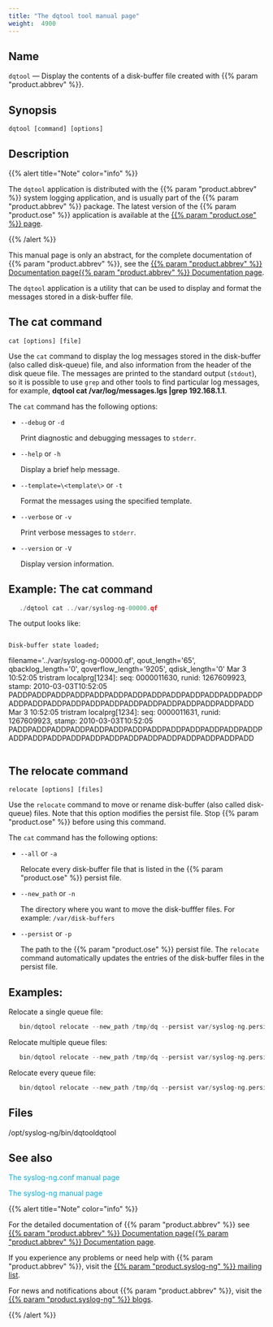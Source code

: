 ```yaml
---
title: "The dqtool tool manual page"
weight:  4900
---
```

<!-- DISCLAIMER: This file is based on the syslog-ng Open Source Edition documentation https://github.com/balabit/syslog-ng-ose-guides/commit/2f4a52ee61d1ea9ad27cb4f3168b95408fddfdf2 and is used under the terms of The syslog-ng Open Source Edition Documentation License. The file has been modified by Axoflow. -->

<span id="dqtool.1"></span>


## Name

`dqtool` — Display the contents of a disk-buffer file created with {{% param "product.abbrev" %}}.



## Synopsis

`dqtool [command] [options]`



## Description

{{% alert title="Note" color="info" %}}

The `dqtool` application is distributed with the {{% param "product.abbrev" %}} system logging application, and is usually part of the {{% param "product.abbrev" %}} package. The latest version of the {{% param "product.ose" %}} application is available at the [{{% param "product.ose" %}} page](https://syslog-ng.com/).

{{% /alert %}}

This manual page is only an abstract, for the complete documentation of {{% param "product.abbrev" %}}, see the [{{% param "product.abbrev" %}} Documentation page](https://support.oneidentity.com/syslog-ng-premium-edition/technical-documents/)[{{% param "product.abbrev" %}} Documentation page](https://www.syslog-ng.com/).

The `dqtool` application is a utility that can be used to display and format the messages stored in a disk-buffer file.



## The cat command

`cat [options] [file]`

Use the `cat` command to display the log messages stored in the disk-buffer (also called disk-queue) file, and also information from the header of the disk queue file. The messages are printed to the standard output (`stdout`), so it is possible to use `grep` and other tools to find particular log messages, for example, **dqtool cat /var/log/messages.lgs |grep 192.168.1.1**.

The `cat` command has the following options:

  - `--debug` or `-d`
    
    Print diagnostic and debugging messages to `stderr`.

  - `--help` or `-h`
    
    Display a brief help message.

  - `--template=\<template\>` or `-t`
    
    Format the messages using the specified template.

  - `--verbose` or `-v`
    
    Print verbose messages to `stderr`.

  - `--version` or `-V`
    
    Display version information.


## Example: The cat command

```c
   ./dqtool cat ../var/syslog-ng-00000.qf

```

The output looks like:

```c

``` 
    Disk-buffer state loaded;
filename='../var/syslog-ng-00000.qf', qout_length='65', qbacklog_length='0', qoverflow_length='9205', qdisk_length='0'
Mar  3 10:52:05 tristram localprg[1234]: seq: 0000011630, runid: 1267609923, stamp: 2010-03-03T10:52:05 PADDPADDPADDPADDPADDPADDPADDPADDPADDPADDPADDPADDPADDPADDPADDPADDPADDPADDPADDPADDPADDPADDPADDPADDPADDPADD
Mar  3 10:52:05 tristram localprg[1234]: seq: 0000011631, runid: 1267609923, stamp: 2010-03-03T10:52:05 PADDPADDPADDPADDPADDPADDPADDPADDPADDPADDPADDPADDPADDPADDPADDPADDPADDPADDPADDPADDPADDPADDPADDPADDPADDPADD
```

```




<span id="dqtool-relocate"></span>

## The relocate command

`relocate [options] [files]`

Use the `relocate` command to move or rename disk-buffer (also called disk-queue) files. Note that this option modifies the persist file. Stop {{% param "product.ose" %}} before using this command.

The `cat` command has the following options:

  - `--all` or `-a`
    
    Relocate every disk-buffer file that is listed in the {{% param "product.ose" %}} persist file.

  - `--new_path` or `-n`
    
    The directory where you want to move the disk-bufffer files. For example: `/var/disk-buffers`

  - `--persist` or `-p`
    
    The path to the {{% param "product.ose" %}} persist file. The `relocate` command automatically updates the entries of the disk-buffer files in the persist file.


## Examples:

Relocate a single queue file:

```c
   bin/dqtool relocate --new_path /tmp/dq --persist var/syslog-ng.persist /tmp/syslog-ng-00000.rqf

```

Relocate multiple queue files:

```c
   bin/dqtool relocate --new_path /tmp/dq --persist var/syslog-ng.persist /tmp/syslog-ng-00000.rqf /tmp/syslog-ng-00001.rqf

```

Relocate every queue file:

```c
   bin/dqtool relocate --new_path /tmp/dq --persist var/syslog-ng.persist --all

```




<span id="idm45327922098864"></span>

## Files

/opt/syslog-ng/bin/dqtooldqtool



## See also

<span class="mcFormatColor" style="color: #04aada;">The syslog-ng.conf manual page</span>

<span class="mcFormatColor" style="color: #04aada;">The syslog-ng manual page</span>

{{% alert title="Note" color="info" %}}

For the detailed documentation of {{% param "product.abbrev" %}} see [{{% param "product.abbrev" %}} Documentation page](https://support.oneidentity.com/syslog-ng-premium-edition/technical-documents/)[{{% param "product.abbrev" %}} Documentation page](https://www.syslog-ng.com/).

If you experience any problems or need help with {{% param "product.abbrev" %}}, visit the [{{% param "product.syslog-ng" %}} mailing list](https://lists.balabit.hu/mailman/listinfo/syslog-ng).

For news and notifications about {{% param "product.abbrev" %}}, visit the [{{% param "product.syslog-ng" %}} blogs](https://syslog-ng.com/blog/).

{{% /alert %}}

